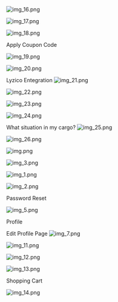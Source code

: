 
![img_16.png](img_16.png)

![img_17.png](img_17.png)

![img_18.png](img_18.png)

Apply Coupon Code

![img_19.png](img_19.png)

![img_20.png](img_20.png)

Lyzico Entegration
![img_21.png](img_21.png)

![img_22.png](img_22.png)

![img_23.png](img_23.png)

![img_24.png](img_24.png)

What situation in my cargo?
![img_25.png](img_25.png)

![img_26.png](img_26.png)

![img.png](img.png)

![img_3.png](img_3.png)

![img_1.png](img_1.png)

![img_2.png](img_2.png)

Password Reset

![img_5.png](img_5.png)

Profile 


Edit Profile Page
![img_7.png](img_7.png)

![img_11.png](img_11.png)

![img_12.png](img_12.png)

![img_13.png](img_13.png)

Shopping Cart

![img_14.png](img_14.png)